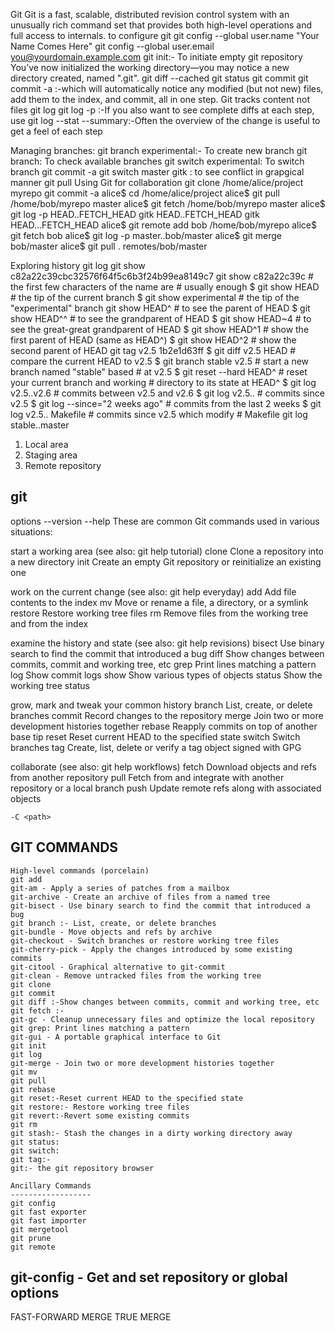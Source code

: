 Git 
Git is a fast, scalable, distributed revision control system with an unusually rich command set that provides both high-level operations and full access to internals.
 to configure git
    git config --global user.name "Your Name Comes Here"
    git config --global user.email you@yourdomain.example.com
git init:- To initiate empty git repository
    You’ve now initialized the working directory—​you may notice a new directory created, named ".git".
git diff --cached
git status
git commit 
git commit -a :-which will automatically notice any modified (but not new) files, add them to the index, and commit, all in one step.
Git tracks content not files
git log
git log -p :-If you also want to see complete diffs at each step, use
git log --stat --summary:-Often the overview of the change is useful to get a feel of each step

Managing branches:
    git branch experimental:- To create new branch
    git branch: To check available branches
    git switch experimental: To switch branch
    git commit -a
    git switch master
    gitk : to see conflict in grapgical manner
    git pull
Using Git for collaboration
    git clone /home/alice/project myrepo
    git commit -a
    alice$ cd /home/alice/project
    alice$ git pull /home/bob/myrepo master
    alice$ git fetch /home/bob/myrepo master
    alice$ git log -p HEAD..FETCH_HEAD
    gitk HEAD..FETCH_HEAD
    gitk HEAD...FETCH_HEAD
    alice$ git remote add bob /home/bob/myrepo
    alice$ git fetch bob
    alice$ git log -p master..bob/master
    alice$ git merge bob/master
    alice$ git pull . remotes/bob/master

Exploring history
    git log
    git show c82a22c39cbc32576f64f5c6b3f24b99ea8149c7
    git show c82a22c39c	# the first few characters of the name are
			# usually enough
    $ git show HEAD		# the tip of the current branch
    $ git show experimental	# the tip of the "experimental" branch
    git show HEAD^  # to see the parent of HEAD
    $ git show HEAD^^ # to see the grandparent of HEAD
    $ git show HEAD~4 # to see the great-great grandparent of HEAD
    $ git show HEAD^1 # show the first parent of HEAD (same as HEAD^)
    $ git show HEAD^2 # show the second parent of HEAD
    git tag v2.5 1b2e1d63ff
    $ git diff v2.5 HEAD	 # compare the current HEAD to v2.5
    $ git branch stable v2.5 # start a new branch named "stable" based
			 # at v2.5
    $ git reset --hard HEAD^ # reset your current branch and working
			 # directory to its state at HEAD^
    $ git log v2.5..v2.6            # commits between v2.5 and v2.6
    $ git log v2.5..                # commits since v2.5
    $ git log --since="2 weeks ago" # commits from the last 2 weeks
    $ git log v2.5.. Makefile       # commits since v2.5 which modify
                    # Makefile
    git log stable..master
1. Local area
2. Staging area
3. Remote repository

git
----
options
    --version
    --help
        These are common Git commands used in various situations:

start a working area (see also: git help tutorial)
   clone     Clone a repository into a new directory
   init      Create an empty Git repository or reinitialize an existing one

work on the current change (see also: git help everyday)
   add       Add file contents to the index
   mv        Move or rename a file, a directory, or a symlink
   restore   Restore working tree files
   rm        Remove files from the working tree and from the index

examine the history and state (see also: git help revisions)
   bisect    Use binary search to find the commit that introduced a bug
   diff      Show changes between commits, commit and working tree, etc
   grep      Print lines matching a pattern
   log       Show commit logs
   show      Show various types of objects
   status    Show the working tree status

grow, mark and tweak your common history
   branch    List, create, or delete branches
   commit    Record changes to the repository
   merge     Join two or more development histories together
   rebase    Reapply commits on top of another base tip
   reset     Reset current HEAD to the specified state
   switch    Switch branches
   tag       Create, list, delete or verify a tag object signed with GPG

collaborate (see also: git help workflows)
   fetch     Download objects and refs from another repository
   pull      Fetch from and integrate with another repository or a local branch
   push      Update remote refs along with associated objects

    -C <path>
GIT COMMANDS
------------
    High-level commands (porcelain)
    git add
    git-am - Apply a series of patches from a mailbox
    git-archive - Create an archive of files from a named tree
    git-bisect - Use binary search to find the commit that introduced a bug
    git branch :- List, create, or delete branches
    git-bundle - Move objects and refs by archive
    git-checkout - Switch branches or restore working tree files
    git-cherry-pick - Apply the changes introduced by some existing commits
    git-citool - Graphical alternative to git-commit
    git-clean - Remove untracked files from the working tree
    git clone
    git commit
    git diff :-Show changes between commits, commit and working tree, etc
    git fetch :-
    git-gc - Cleanup unnecessary files and optimize the local repository
    git grep: Print lines matching a pattern
    git-gui - A portable graphical interface to Git
    git init
    git log
    git-merge - Join two or more development histories together
    git mv
    git pull
    git rebase
    git reset:-Reset current HEAD to the specified state
    git restore:- Restore working tree files
    git revert:-Revert some existing commits
    git rm
    git stash:- Stash the changes in a dirty working directory away
    git status:
    git switch:
    git tag:-
    git:- the git repository browser

    Ancillary Commands
    ------------------
    git config
    git fast exporter
    git fast importer
    git mergetool
    git prune
    git remote

git-config - Get and set repository or global options
------------------------------------------------------



FAST-FORWARD MERGE
TRUE MERGE
